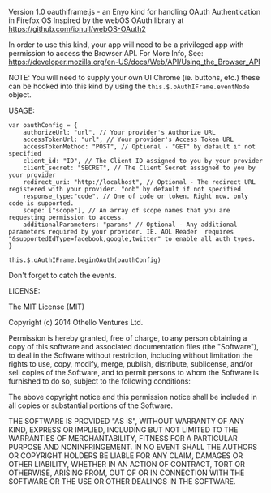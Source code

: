 Version 1.0
oauthiframe.js - an Enyo kind for handling OAuth Authentication in Firefox OS
Inspired by the webOS OAuth library at https://github.com/ionull/webOS-OAuth2

In order to use this kind, your app will need to be a privileged app with permission to access the Browser API.
For More Info, See: https://developer.mozilla.org/en-US/docs/Web/API/Using_the_Browser_API

NOTE: You will need to supply your own UI Chrome (ie. buttons, etc.) these can be hooked into this kind by using the
<code>this.$.oAuthIFrame.eventNode</code> object.

USAGE:

	var oauthConfig = {
		authorizeUrl: "url", // Your provider's Authorize URL
		accessTokenUrl: "url", // Your provider's Access Token URL
		accessTokenMethod: "POST", // Optional - "GET" by default if not specified
		client_id: "ID", // The Client ID assigned to you by your provider
		client_secret: "SECRET", // The Client Secret assigned to you by your provider
		redirect_uri: "http://localhost", // Optional - The redirect URL registered with your provider. "oob" by default if not specified
		response_type:"code", // One of code or token. Right now, only code is supported.
		scope: ["scope"], // An array of scope names that you are requesting permission to access.
		additionalParameters: "params" // Optional - Any additional parameters required by your provider. IE. AOL Reader  requires "&supportedIdType=facebook,google,twitter" to enable all auth types.
	}

	this.$.oAuthIFrame.beginOAuth(oauthConfig)
	
Don't forget to catch the events.

LICENSE:

The MIT License (MIT)

Copyright (c) 2014 Othello Ventures Ltd.

Permission is hereby granted, free of charge, to any person obtaining a copy
of this software and associated documentation files (the "Software"), to deal
in the Software without restriction, including without limitation the rights
to use, copy, modify, merge, publish, distribute, sublicense, and/or sell
copies of the Software, and to permit persons to whom the Software is
furnished to do so, subject to the following conditions:

The above copyright notice and this permission notice shall be included in
all copies or substantial portions of the Software.

THE SOFTWARE IS PROVIDED "AS IS", WITHOUT WARRANTY OF ANY KIND, EXPRESS OR
IMPLIED, INCLUDING BUT NOT LIMITED TO THE WARRANTIES OF MERCHANTABILITY,
FITNESS FOR A PARTICULAR PURPOSE AND NONINFRINGEMENT. IN NO EVENT SHALL THE
AUTHORS OR COPYRIGHT HOLDERS BE LIABLE FOR ANY CLAIM, DAMAGES OR OTHER
LIABILITY, WHETHER IN AN ACTION OF CONTRACT, TORT OR OTHERWISE, ARISING FROM,
OUT OF OR IN CONNECTION WITH THE SOFTWARE OR THE USE OR OTHER DEALINGS IN
THE SOFTWARE.
